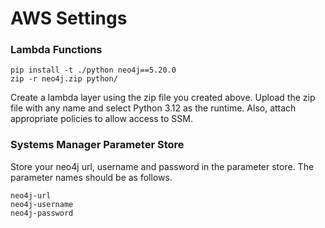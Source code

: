 # AWS Settings

### Lambda Functions

```
pip install -t ./python neo4j==5.20.0
zip -r neo4j.zip python/
```

Create a lambda layer using the zip file you created above. Upload the zip file with any name and select Python 3.12 as the runtime.
Also, attach appropriate policies to allow access to SSM.

### Systems Manager Parameter Store

Store your neo4j url, username and password in the parameter store. The parameter names should be as follows.

```
neo4j-url
neo4j-username
neo4j-password
```





